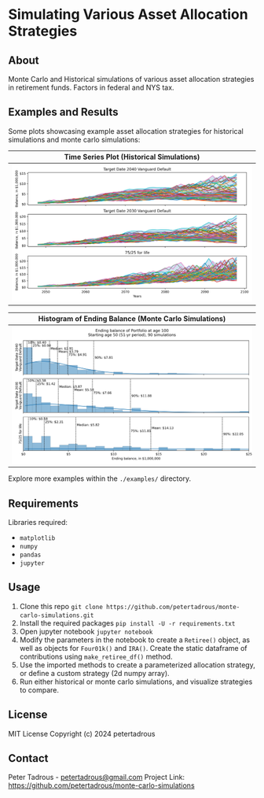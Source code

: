 # Simulating Various Asset Allocation Strategies

## About

Monte Carlo and Historical simulations of various asset allocation strategies in retirement funds. Factors in federal and NYS tax.

## Examples and Results

Some plots showcasing example asset allocation strategies for historical simulations and monte carlo simulations:

| Time Series Plot (Historical Simulations) |
|:-:|
| ![Historical Simulation](./examples/HistoricalSimulationsPlot.png) |

| Histogram of Ending Balance (Monte Carlo Simulations) |
|:-:|
| ![Historical Simulation](./examples/MonteCarloSimulationsHist.png) |

Explore more examples within the `./examples/` directory.

## Requirements

Libraries required:

* `matplotlib`
* `numpy`
* `pandas`
* `jupyter`

## Usage

1. Clone this repo
```git clone https://github.com/petertadrous/monte-carlo-simulations.git```
2. Install the required packages
```pip install -U -r requirements.txt```
3. Open jupyter notebook
```jupyter notebook```
4. Modify the parameters in the notebook to create a `Retiree()` object, as well as objects for `Four01k()` and `IRA()`. Create the static dataframe of contributions using `make_retiree_df()` method.
5. Use the imported methods to create a parameterized allocation strategy, or define a custom strategy (2d numpy array).
6. Run either historical or monte carlo simulations, and visualize strategies to compare.

## License

MIT License
Copyright (c) 2024 petertadrous

## Contact

Peter Tadrous - <petertadrous@gmail.com>
Project Link: <https://github.com/petertadrous/monte-carlo-simulations>
